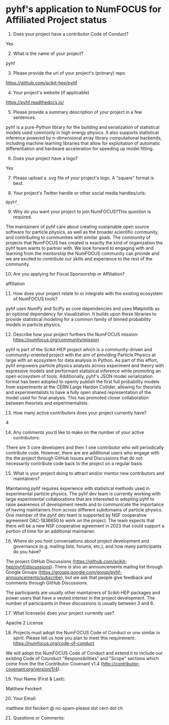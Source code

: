 # pyhf's application to NumFOCUS for Affiliated Project status

1. Does your project have a contributor Code of Conduct?

Yes

2. What is the name of your project?

pyhf

3. Please provide the url of your project's (primary) repo

https://github.com/scikit-hep/pyhf

4. Your project's website (if applicable)

https://pyhf.readthedocs.io/

5. Please provide a summary description of your project in a few sentences.

pyhf is a pure-Python library for the building and serialization of statistical models used commonly in high energy physics.
It also supports statistical inference powered by n-dimensional array library computational backends, including machine learning libraries that allow for exploitation of automatic differentiation and hardware acceleration for speeding up model fitting.

6. Does your project have a logo?

Yes

7. Please upload a .svg file of your project's logo. A "square" format is best.

8. Your project's Twitter handle or other social media handles/urls:

`@pyhf_`

9. Why do you want your project to join NumFOCUS?This question is required.

The maintainers of pyhf care about creating sustainable open source software for particle physics, as well as the broader scientific community, and contributing to communities with similar goals.
The community of projects that NumFOCUS has created is exactly the kind of organization the pyhf team wants to partner with.
We look forward to engaging with and learning from the mentorship the NumFOCUS community can provide and we are excited to contribute our skills and experience to the rest of the community.

10. Are you applying for Fiscal Sponsorship or Affiliation?

affiliation

11. How does your project relate to or integrate with the existing ecosystem of NumFOCUS tools?

pyhf uses NumPy and SciPy as core dependencies and uses Matplotlib as an optional dependency for visualization.
It builds upon these libraries to provide statistical modeling for a common family of binned probability models in particle physics.

12. Describe how your project furthers the NumFOCUS mission:
https://numfocus.org/community/mission

pyhf is part of the Scikit-HEP project which is a community-driven and community-oriented project with the aim of providing Particle Physics at large with an ecosystem for data analysis in Python.
As part of this effort, pyhf empowers particle physics analysts across experiment and theory with expressive models and performant statistical inference while promoting an open ecosystem of tools.
Additionally, pyhf's JSON model serialization format has been adopted to openly publish the first full probability models from experiments at the CERN Large Hardon Collider, allowing for theorists and experimentalists to have a fully open shared representation of the model used for final analysis.
This has promoted closer collaboration between theorists and experimentalists.

13. How many active contributors does your project currently have?

4

14. Any comments you’d like to make on the number of your active contributors:

There are 3 core developers and then 1 one contributor who will periodically contribute code.
However, there are are additional users who engage with the the project through GitHub Issues and Discussions that do not necessarily contribute code back to the project on a regular basis.

15. What is your project doing to attract and/or mentor new contributors and maintainers?

Maintaining pyhf requires experience with statistical methods used in experimental particle physics.
The pyhf dev team is currently working with large experimental collaborations that are interested in adopting pyhf to raise awareness of development needs and to communicate the importance of having maintainers from across different subdomains of particle physics.
One member of the pyhf dev team is supported by NSF cooperative agreement OAC-1836650 to work on the project.
The team expects that there will be a new NSF cooperative agreement in 2023 that could support a portion of time for an additional maintainer.

16. Where do you host conversations about project development and governance (e.g. mailing lists, forums, etc.), and how many participants do you have?

The project GitHub Discussions (https://github.com/scikit-hep/pyhf/discussions).
There is also an announcements mailing list through Google Groups (https://groups.google.com/group/pyhf-announcements/subscribe), but we ask that people give feedback and comments through GitHub Discussions.

The participants are usually other maintainers of Scikit-HEP packages and power users that have a vested interest in the project development.
The number of participants in these discussions is usually between 3 and 6.

17. What license(s) does your project currently use?

Apache 2 License

18. Projects must adopt the NumFOCUS Code of Conduct or one similar in spirit. Please tell us how you plan to meet this requirement:
https://numfocus.org/code-of-conduct

We will adopt the NumFOCUS Code of Conduct and extend it to include our existing Code of Counduct "Responsibilities" and "Scope" sections which come from the the Contributor Covenant v1.4 (http://contributor-covenant.org/version/1/4).

19. Your Name (First & Last):

Matthew Feickert

20. Your Email:

matthew dot feickert @ no-spam-please dot cern dot ch

21. Questions or Comments:
